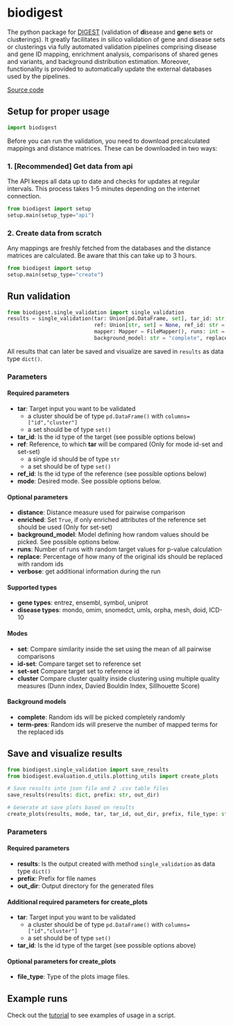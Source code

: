 # biodigest
The python package for [DIGEST](https://digest-validation.net/) (validation of **di**sease and **ge**ne **s**ets or clus**t**erings). It greatly facilitates in silico validation of gene and disease sets or clusterings via fully automated validation pipelines comprising disease and gene ID mapping, enrichment
analysis, comparisons of shared genes and variants, and background distribution estimation. Moreover, functionality is provided to automatically update the external databases used by the pipelines.

[Source code](https://github.com/bionetslab/digest)

## Setup for proper usage
```python
import biodigest
```

Before you can run the validation, you need to download precalculated mappings and distance matrices. These can be downloaded in two ways:
### 1. [Recommended] Get data from api
The API keeps all data up to date and checks for updates at regular intervals. This process takes 1-5 minutes depending on the internet connection.
```python
from biodigest import setup
setup.main(setup_type="api")
```
### 2. Create data from scratch
Any mappings are freshly fetched from the databases and the distance matrices are calculated. Be aware that this can take up to 3 hours. 
```python
from biodigest import setup
setup.main(setup_type="create")
```

## Run validation
```python
from biodigest.single_validation import single_validation
results = single_validation(tar: Union[pd.DataFrame, set], tar_id: str, mode: str, distance: str = "jaccard",
                            ref: Union[str, set] = None, ref_id: str = None, enriched: bool = False,
                            mapper: Mapper = FileMapper(), runs: int = config.NUMBER_OF_RANDOM_RUNS,
                            background_model: str = "complete", replace=100, verbose: bool = False)
```
All results that can later be saved and visualize are saved in `results` as data type `dict()`.
### Parameters
#### Required parameters
- **tar**: Target input you want to be validated
  - a cluster should be of type `pd.DataFrame()` with `columns=["id","cluster"]`
  - a set should be of type `set()`
- **tar_id**: Is the id type of the target (see possible options below)
- **ref**: Reference, to which **tar** will be compared (Only for mode id-set and set-set) 
  - a single id should be of type `str`
  - a set should be of type `set()`
- **ref_id**: Is the id type of the reference (see possible options below)
- **mode**: Desired mode. See possible options below.
#### Optional parameters
- **distance**: Distance measure used for pairwise comparison
- **enriched**: Set `True`, if only enriched attributes of the reference set should be used (Only for set-set)
- **background_model**: Model defining how random values should be picked. See possible options below.
- **runs**: Number of runs with random target values for p-value calculation
- **replace**: Percentage of how many of the original ids should be replaced with random ids
- **verbose**: get additional information during the run
#### Supported types
- **gene types**: entrez, ensembl, symbol, uniprot
- **disease types**: mondo, omim, snomedct, umls, orpha, mesh, doid, ICD-10
#### Modes
- **set**: Compare similarity inside the set using the mean of all pairwise comparisons
- **id-set**: Compare target set to reference set
- **set-set** Compare target set to reference id
- **cluster** Compare cluster quality inside clustering using multiple quality measures (Dunn index, Davied Bouldin Index, Sillhouette Score)
#### Background models
- **complete**: Random ids will be picked completely randomly
- **term-pres**: Random ids will preserve the number of mapped terms for the replaced ids
## Save and visualize results
```python
from biodigest.single_validation import save_results
from biodigest.evaluation.d_utils.plotting_utils import create_plots

# Save results into json file and 2 .csv table files
save_results(results: dict, prefix: str, out_dir)

# Generate at save plots based on results
create_plots(results, mode, tar, tar_id, out_dir, prefix, file_type: str = "pdf")
```
### Parameters
#### Required parameters
- **results**: Is the output created with method `single_validation` as data type `dict()`
- **prefix**: Prefix for file names
- **out_dir**: Output directory for the generated files
#### Additional required parameters for create_plots
- **tar**: Target input you want to be validated
  - a cluster should be of type `pd.DataFrame()` with `columns=["id","cluster"]`
  - a set should be of type `set()`
- **tar_id**: Is the id type of the target (see possible options above)
#### Optional parameters for create_plots
- **file_type**: Type of the plots image files.
## Example runs
Check out the [tutorial](https://github.com/bionetslab/digest-tutorial) to see examples of usage in a script.
